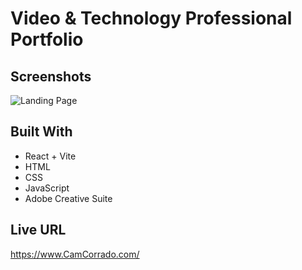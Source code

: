 # Video & Technology Professional Portfolio

## Screenshots

![Landing Page](https://i.imgur.com/Olp1WdG.png)

## Built With

- React + Vite
- HTML
- CSS
- JavaScript
- Adobe Creative Suite

## Live URL

https://www.CamCorrado.com/
